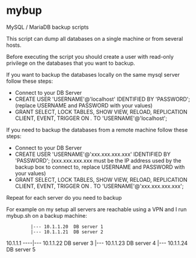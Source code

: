 # mybup
MySQL / MariaDB backup scripts

This script can dump all databases on a single machine or from several hosts.

Before executing the script you should create a user with read-only privilege on the databases that you want to backup.

If you want to backup the databases locally on the same mysql server follow these steps:
* Connect to your DB Server
* CREATE USER 'USERNAME'@'localhost' IDENTIFIED BY 'PASSWORD'; (replace USERNAME and PASSWORD with your values)
* GRANT SELECT, LOCK TABLES, SHOW VIEW, RELOAD, REPLICATION CLIENT, EVENT, TRIGGER ON *.* TO 'USERNAME'@'localhost';

If you need to backup the databases from a remote machine follow these steps:
* Connect to your DB Server
* CREATE USER 'USERNAME'@'xxx.xxx.xxx.xxx' IDENTIFIED BY 'PASSWORD'; (xxx.xxx.xxx.xxx must be the IP address used by the backup box to connect to, replace USERNAME and PASSWORD with your values)
* GRANT SELECT, LOCK TABLES, SHOW VIEW, RELOAD, REPLICATION CLIENT, EVENT, TRIGGER ON *.* TO 'USERNAME'@'xxx.xxx.xxx.xxx';

Repeat for each server do you need to backup

For example on my setup all servers are reachable using a VPN and I run mybup.sh on a backup machine:

             |--- 10.1.1.20  DB server 1
             |--- 10.1.1.21  DB server 2
10.1.1.1 ----|--- 10.1.1.22  DB server 3
             |--- 10.1.1.23  DB server 4
             |--- 10.1.1.24  DB server 5
